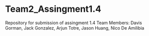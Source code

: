 # Team2_Assingment1.4
Repository for submission of assingment 1.4
Team Members: Davis Gorman, Jack Gonzalez, Arjun Totre, Jason Huang, Nico De Amilibia
